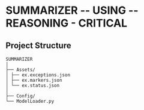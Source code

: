 # SUMMARIZER -- USING -- REASONING - CRITICAL

## Project Structure

```
SUMMARIZER
│
├── Assets/
│ ├── ex.exceptions.json
│ ├── ex.markers.json
│ └── ex.status.json
│
├── Config/
└── ModelLoader.py
```

